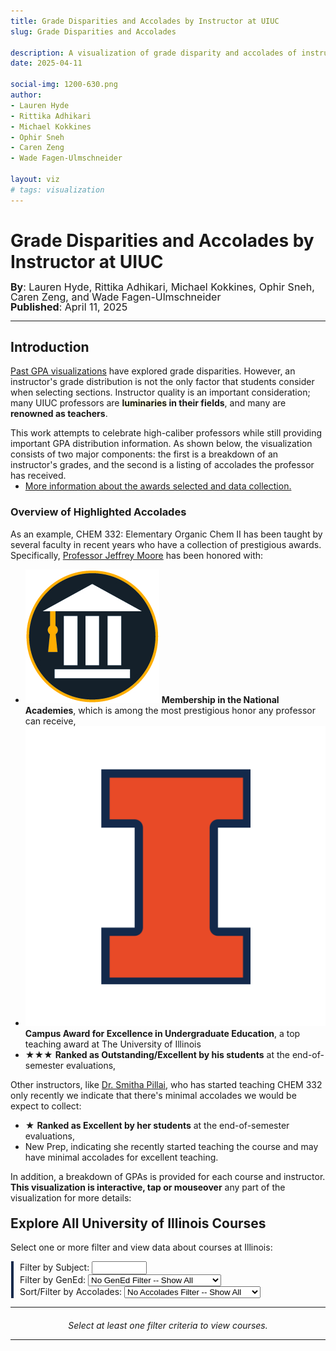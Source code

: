 ```yaml
---
title: Grade Disparities and Accolades by Instructor at UIUC
slug: Grade Disparities and Accolades

description: A visualization of grade disparity and accolades of instructors at UIUC
date: 2025-04-11

social-img: 1200-630.png
author:
- Lauren Hyde
- Rittika Adhikari
- Michael Kokkines
- Ophir Sneh
- Caren Zeng
- Wade Fagen-Ulmschneider

layout: viz
# tags: visualization
---
```


<link rel="stylesheet" href="css.css" type="text/css" />


<h1>Grade Disparities and Accolades by Instructor at UIUC</h1>
<div style="font-size: 16px; margin-top: -4px; line-height: 16px;">
  <b>By</b>: Lauren Hyde, Rittika Adhikari, Michael Kokkines, Ophir Sneh, Caren Zeng, and Wade Fagen-Ulmschneider<br>
  <b>Published</b>: April 11, 2025
</div>

<hr>

<!--
<div style="color: red; background-color: #fdd; text-align: center; padding-top: 20px; padding-bottom: 20px; border: solid 2px red; margin-bottom: 20px;">
  <b>Private Preview Draft</b>: Do not share this link until we publish it.<br>
  The data and visualization is currently incomplete and may be incorrect.
</div>
-->

## Introduction

[Past GPA visualizations](/discovery/gpa/) have explored grade disparities.  However, an instructor's grade distribution is not the only factor that students consider when selecting sections.  Instructor quality is an important consideration; many UIUC professors are <b><span style="text-shadow: 0px 0px 5px #ffa">luminaries</span> in their fields</b>, and many are <b>renowned as teachers</b>.

This work attempts to celebrate high-caliber professors while still providing important GPA distribution information.  As shown below, the visualization consists of two major components: the first is a breakdown of an instructor's grades, and the second is a listing of accolades the professor has received.

<ul style="margin-top: -14px;">
  <li><a href="./data-collection/">More information about the awards selected and data collection.</a></li>
</ul>


### Overview of Highlighted Accolades

As an example, CHEM 332: Elementary Organic Chem II has been taught by several faculty in recent years who have a collection of prestigious awards.  Specifically, [Professor Jeffrey Moore](https://chemistry.illinois.edu/jsmoore) has been honored with:

- <span class="awards awards-td ml-1"><img src="badges/academy.jpg" class="award" /></span> <b>Membership in the National Academies</b>, which is among the most prestigious honor any professor can receive, 
- <span class="awards awards-td awards-span ml-1"><img src="badges/illini.png" class="award" /></span> <b>Campus Award for Excellence in Undergraduate Education</b>, a top teaching award at The University of Illinois
- <span class="awards awards-td awards-stars" style="line-height: 15px"><span class="gold">★</span><span class="gold">★</span><span class="silver">★</span></span> <b>Ranked as Outstanding/Excellent by his students</b> at the end-of-semester evaluations,

Other instructors, like [Dr. Smitha Pillai](https://chemistry.illinois.edu/directory/profile/stpillai), who has started teaching CHEM 332 only recently we indicate that there's minimal accolades we would be expect to collect:

- <span class="awards awards-td awards-stars" style="line-height: 15px"><span class="silver">★</span></span> <b>Ranked as Excellent by her students</b> at the end-of-semester evaluations,
- <span class="awards-txt">New Prep</span>, indicating she recently started teaching the course and may have minimal accolades for excellent teaching.

In addition, a breakdown of GPAs is provided for each course and instructor.  <b>This visualization is interactive, tap or mouseover</b> any part of the visualization for more details:

<div id="example_wrapper" style="margin-top: -20px; padding-left: 10px; border-left: solid 2px #aaa; margin-bottom: 40px;">
  <div id="example"></div>
</div>


## Explore All University of Illinois Courses

Select one or more filter and view data about courses at Illinois:

<div style="padding-left: 10px; margin-left: 1px; border-left: solid 4px #13294B">
<div>
  Filter by Subject: <input style="width: 80px;" id="select-subject" type="text" autocomplete="off" />
  <button class="btn btn-waf" style="padding-top: 4px; padding-bottom: 4px; margin-bottom: 4px; display: none;" onclick="clearSubject()" id="select-subject-clear">Clear</button>
</div>

<div class="mt-2">
  Filter by GenEd:
  <select id="select-gened" onchange="onUserSelectionChange()">
    <option value="none" selected>No GenEd Filter -- Show All</option>
    <option disabled>&mdash;</option>
    <option value="ACP">Adv. Composition (ACP)</option>
    <option value="NW">Non-Western Cultures (NW)</option>
    <option value="US">US Minority Cultures (US)</option>
    <option value="WCC">Western/Comp. Cultures (WCC)</option>
    <option value="HUM">Humanities & the Arts (HUM)</option>
    <option value="NAT">Natural Sciences & Tech (NAT)</option>
    <option value="QR">Quantitative Reasoning (QR)</option>
    <option value="SBS">Social & Behavioral (SBS)</option>
  </select>
</div>

<div class="mt-2">
Sort/Filter by Accolades:
  <select id="select-accolades" onchange="onUserSelectionChange()">
    <option value="none" selected>No Accolades Filter -- Show All</option>
    <option disabled>&mdash;</option>
    <option value="national">National Awards</option>
    <option value="campus">Campus &amp; College Awards</option>
    <option value="tre">Ranked by Students as Excellent</option>
  </select>
</div>
</div>

<hr>


<div id="tables">
  <div style="text-align: center; margin-top: 20px;">
    <i>Select at least one filter criteria to view courses.</i>
  </div>  
</div>

<hr class="mb-5 mt-4">

<script src="https://cdnjs.cloudflare.com/ajax/libs/d3/5.16.0/d3.min.js" integrity="sha512-FHsFVKQ/T1KWJDGSbrUhTJyS1ph3eRrxI228ND0EGaEp6v4a/vGwPWd3Dtd/+9cI7ccofZvl/wulICEurHN1pg==" crossorigin="anonymous" referrerpolicy="no-referrer"></script>
<script src="https://code.jquery.com/jquery-3.7.1.min.js" integrity="sha256-/JqT3SQfawRcv/BIHPThkBvs0OEvtFFmqPF/lYI/Cxo=" crossorigin="anonymous"></script>
<script src="/static/js/d3-tip.js"></script>
<script src="https://code.jquery.com/ui/1.12.1/jquery-ui.min.js" integrity="sha256-VazP97ZCwtekAsvgPBSUwPFKdrwD3unUfSGVYrahUqU=" crossorigin="anonymous"></script>
<link rel="stylesheet" href="https://code.jquery.com/ui/1.12.1/themes/base/jquery-ui.css">

<script type='text/javascript' src="vis.js"></script>
